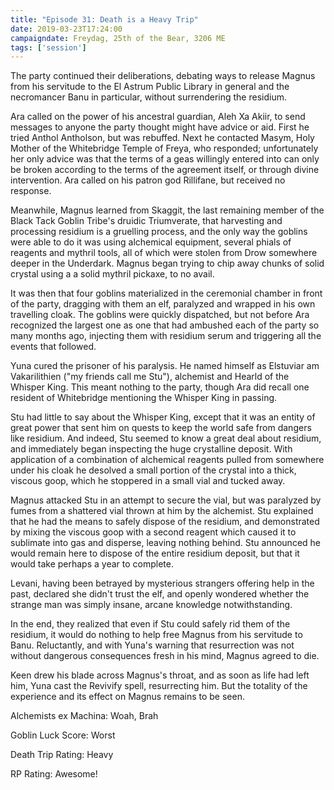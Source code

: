 ```yaml
---
title: "Episode 31: Death is a Heavy Trip"
date: 2019-03-23T17:24:00
campaigndate: Freydag, 25th of the Bear, 3206 ME
tags: ['session']
---
```


The party continued their deliberations, debating ways to release Magnus from his servitude to the
El Astrum Public Library in general and the necromancer Banu in particular, without surrendering the
residium.

Ara called on the power of his ancestral guardian, Aleh Xa Akiir, to send messages to anyone the
party thought might have advice or aid. First he tried Anthol Antholson, but was rebuffed. Next he
contacted Masym, Holy Mother of the Whitebridge Temple of Freya, who responded; unfortunately her
only advice was that the terms of a geas willingly entered into can only be broken according to the
terms of the agreement itself, or through divine intervention. Ara called on his patron god
Rillifane, but received no response.

Meanwhile, Magnus learned from Skaggit, the last remaining member of the Black Tack Goblin Tribe's
druidic Triumverate, that harvesting and processing residium is a gruelling process, and the only
way the goblins were able to do it was using alchemical equipment, several phials of reagents and
mythril tools, all of which were stolen from Drow somewhere deeper in the Underdark.  Magnus began
trying to chip away chunks of solid crystal using a a solid mythril pickaxe, to no avail.

It was then that four goblins materialized in the ceremonial chamber in front of the party, dragging
with them an elf, paralyzed and wrapped in his own travelling cloak. The goblins were quickly
dispatched, but not before Ara recognized the largest one as one that had ambushed each of the party
so many months ago, injecting them with residium serum and triggering all the events that followed.

Yuna cured the prisoner of his paralysis. He named himself as Elstuviar am Vakarilithien ("my
friends call me Stu"), alchemist and Hearld of the Whisper King. This meant nothing to the party,
though Ara did recall one resident of Whitebridge mentioning the Whisper King in passing.

Stu had little to say about the Whisper King, except that it was an entity of great power that sent
him on quests to keep the world safe from dangers like residium. And indeed, Stu seemed to know a
great deal about residium, and immediately began inspecting the huge crystalline deposit. With
application of a combination of alchemical reagents pulled from somewhere under his cloak he
desolved a small portion of the crystal into a thick, viscous goop, which he stoppered in a small
vial and tucked away.

Magnus attacked Stu in an attempt to secure the vial, but was paralyzed by fumes from a shattered
vial thrown at him by the alchemist. Stu explained that he had the means to safely dispose of the
residium, and demonstrated by mixing the viscous goop with a second reagent which caused it to
sublimate into gas and disperse, leaving nothing behind. Stu announced he would remain here to
dispose of the entire residium deposit, but that it would take perhaps a year to complete.

Levani, having been betrayed by mysterious strangers offering help in the past, declared she didn't
trust the elf, and openly wondered whether the strange man was simply insane, arcane knowledge
notwithstanding.

In the end, they realized that even if Stu could safely rid them of the residium, it would do
nothing to help free Magnus from his servitude to Banu. Reluctantly, and with Yuna's warning that
resurrection was not without dangerous consequences fresh in his mind, Magnus agreed to die.

Keen drew his blade across Magnus's throat, and as soon as life had left him, Yuna cast the Revivify
spell, resurrecting him. But the totality of the experience and its effect on Magnus remains
to be seen.

Alchemists ex Machina: Woah, Brah

Goblin Luck Score: Worst

Death Trip Rating: Heavy

RP Rating: Awesome!
